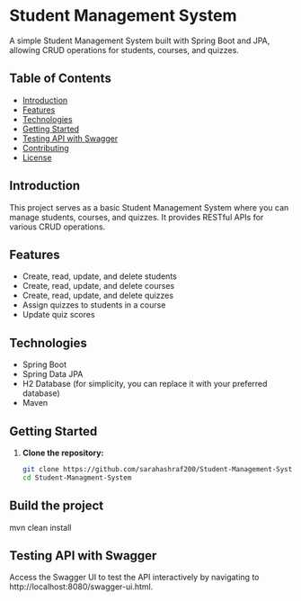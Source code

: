 # Student Management System

A simple Student Management System built with Spring Boot and JPA, allowing CRUD operations for students, courses, and quizzes.

## Table of Contents

- [Introduction](#introduction)
- [Features](#features)
- [Technologies](#technologies)
- [Getting Started](#getting-started)
- [Testing API with Swagger](#testing-api-with-swagger)
- [Contributing](#contributing)
- [License](#license)

## Introduction

This project serves as a basic Student Management System where you can manage students, courses, and quizzes. It provides RESTful APIs for various CRUD operations.

## Features

- Create, read, update, and delete students
- Create, read, update, and delete courses
- Create, read, update, and delete quizzes
- Assign quizzes to students in a course
- Update quiz scores

## Technologies

- Spring Boot
- Spring Data JPA
- H2 Database (for simplicity, you can replace it with your preferred database)
- Maven

## Getting Started

1. **Clone the repository:**

   ```bash
   git clone https://github.com/sarahashraf200/Student-Management-System.git
   cd Student-Managment-System
## Build the project   
mvn clean install

## Testing API with Swagger
Access the Swagger UI to test the API interactively by navigating to http://localhost:8080/swagger-ui.html.

